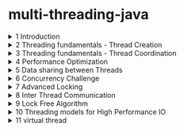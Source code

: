 # multi-threading-java

<details>
<summary>1 Introduction</summary>

### Motiviation and OS fundamentals

- Why we need Threads?
    - Responsiveness (특히 User Interface에서 더 치명적임) by concurrency = multitasking
    - Performance(짧은 시간안에 더 많은 작업 처리 가능) by parallelism
- Multithreading caveat(경고)
    - Multithreaded programming은 근본적으로 싱글쓰레드 프로그래밍과 다름

- What is thread?
    - 컴퓨터를 켜면 OS가 디스크에서 메모리로 올라옴
    - 우리가 한 어플리케이션을 실행시키면 마찬가지로 디스크에서 메모리로 인스턴스가 생성됨
    - 위 인스턴스는 프로세스/context of application이라고도 불림
    - 이 프로세스는 다른 프로세스와 완전히 독립적임
    - Files, Data(Heap), Code, Main Thread(Stack, Instruction Pointer)로 구성됨
    - 쓰레드 단위에서는 Stack과 IP를 뺀 나머지는 공유됨
    - Stack은 로컬변수들이 저장되고, 함수에 전달되는 메모리 영역/ IP는 수행할 다음 instruction 주소


### OS fundamentasl part2

- What is context switch?
    - 프로세스는 다른 프로세스와 독립적으로 수행됨
    - 프로세스는 하나 이상의 스레드를 가지며, 스레드들은 cpu를 점유하기 위해 경쟁함 
    - 그래서 context switch는 스레드 1 수행 -> 스레드 1 멈춤 -> 스레드 2 수행
    - price of multitasking
    - 스레드가 너무 많으면 -> trashing = 실제 작업보다 스레드 매니징에 시간이 더 쓰임
    - 스레드 간의 sw가 프로세스 간의 sw 보다 싸다

 - Thread scheduling
    - First come first serve -> 수행시간이 긴 스레드가 먼저 오면 stravation 발생가능
    - Shortest Job First -> 수행시간이 짧은 스레드가 계속 오면 수행시간 긴거 수행 못함
    - 실제 os에서는 dynamic priority를 사용함 (User Interface UI 에는 우선순위 부여, Stravation 방지)

- Thread vs Process
    - thread
        - if task share a lot of data
        - faster
        - switching is faster
    - process
        - security and stability are higher importance
        - tasks are unrelated

</details>

<details>
<summary>2 Threading fundamentals - Thread Creation</summary>

### Thread Creation 1

- Thread.sleep() 함수는 OS로 하여금 현재 쓰레드를 스케줄하지 않도록 지정(loop를 돌거나 하는 것이 아님!!)
    - CPU 점유 안 함

- threadInstance.setPriority(1..10) 를 통해 우선순위를 설정할 수 있음

- thread.setUncaughtExceptionHandler()를 통해 예외처리 핸들러 등록가능

### Thread Creation 2

- Thread를 상속하는 클래스를 만들고, run() 함수를 구현하는 방식으로도 쓰레드를 생성할 수 있다.

</details>

<details>
<summary>3 Threading fundamentals - Thread Coordination</summary>

### Thread Termination & Daemon Threads 1

[Thread termination]
- 쓰레드는 리소스 점유함 -> 메모리와 커널 리소스. 만약 CPU를 쓰게 되면 CPU cycles과 cache memory 까지
- 만약 쓰레드가 끝나면, 리소스 정리할 필요가 있음
- 쓰레드가 이상하게 동작하면, 멈출 필요가 있음
- **만약 수행중인 쓰레드가 존재하면 application은 멈추지 않음**

[Interrupt 하는 방법]
- interrupt signal을 손수처리하는 코드 추가
- InterruptedException 던지는 method 실행

[데몬 쓰레드]
- 종료되도 상관없는 쓰레드. 애플리케이션동작에 영향을 주지 않기를 원할때
- gracefully 하게 종료되지 않아도 되는 쓰레드


### Joining Threads

[Why do we need it?]
- 다른 쓰레드는 독립적으로 동작함
- 쓰레드의 수행은 out of control 임

[How?]
- 쓰레드가 loop를 돌면서 다른 쓰레드가 끝났는지 계속 체크한다 -> 비효율적임
- 좋은 방법은 쓰레드가 go to sleep 하는거임
    - 이를 위해 join을 쓰면 댐


</details>


<details>
<summary>4 Performance Optimization</summary>

[Peformance in multithreading]
- Latency - the time to completion of a task. Measured in time units.
- Throughput - the amount of tasks completed in a given period. Measured in tasks/time unit.

[Latency]
1. 태스크가 single core 에서 T의 시간이 걸리는 작업일때
2. 태스크를 N개로 쪼개어 subtask로 만들고, 병렬적으로 수행한다면
3. T/N 으로 Latency를 줄일 수 있다

[N?]
- 그렇지만 일반적으로 N은 코어의 개수이다/ 만약 코어의 개수보다 많게 N을 설정하면 역효과가 남. 남은 하나의 쓰레드가 컨텍스트 스위칭을 유발하면서 캐시성능 저하, 추가적인 메모리 점유를 일으킬것임
- 그리고 N = 코어의 개수 는 IO 블로킹과 같은 인터럽션이 없을때를 가정한것임. (다른 CPU를 점유하는 프로세스가 없어야 댐)
- 또한 대부분의 컴퓨터는 HyperThreading을 지원함. 이는 물리적인 코어가 동시에 2개의 쓰레드를 동작할 수 있게 하는 기능. 

[Inherent cost of Parallelization and Aggregation]
- 고려해야 되는 코스트
    - 태스크를 나누는 코스트
    - 쓰레드 생성하고 쓰레드에게 태스크 할당하는 코스트
    - 쓰레드 시작하고, 스케줄되는 시간
    - 마지막 쓰레드가 끝나고 시그널을 보내는 시간
    - aggregating 쓰레드가 동작하는 시간

- 본 태스크의 수행시간이 짧은 경우에는 태스크를 분할 하는게 latency가 더 길 수 있다.

[Can we break any task into subtasks?]
- 아니다....
- 독립적으로 수행되는 코드조각으로 이루어져 나눌 수 있는 태스크/순차적으로 실행되어야하기에 나눌 수 없는 태스크/ 위 2경우가 혼재되어 있는 태스크

[Optimizing for Throughput]
- throughput은 정의한 시간내에 완료한 작업의 수이다. tasks/time unit
- 방법 1. breaking tasks into subtasks
    - latency = t/n
    - throughput = n/t (기존 1/t 보다 성능개선)
    - 그러나 실제적으로 < n/t 로 봐야댐. 추가적인 계산요소들이 있어서. (이전에 말했듯이 태스크 나누는 코스트, 쓰레드 생성 할당하는 코스트 등등..)
- 방법 2. Running tasks in Parallel
    - 각 태스크를 다른 쓰레드에 할당하는 것.
    - throughput = n/t
    - 이 경우에는 실제적으로 n/t와 유사할 것임

[Thread pooling]
- thread pool에 쓰레드 미리 생성해놓고 필요할 때 꺼내쓰는 기술

[QUIZ]  
We are running an HTTP server on a single machine.  
Handling  of the HTTP requests is delegated to a fixed-size pool of threads.  
Each request is handled by a single thread from the pool by performing a blocking call to an external database which may take a variable duration, depending on many factors.  
After the response comes from the database, the server thread sends an HTTP response to the user.  
Assuming we have a 64 core machine.  
What would be the optimal thread pool size to serve the HTTP request?  

-> blocking call들은 CPU 리소스를 사용하지 않기에, 코어의 개수인 64개보다 더 많은 쓰레드를 할당하여 throughput을 최적화 할 수 있을것이다. 

</details>

<details>
<summary>5 Data sharing between Threads</summary>

[Stack?]
- 함수들이 호출되고, 인자들이 건네지고, 지역변수가 저장되는 메모리영역
- stack + instruction pointer 는 각 쓰레드의 실행상태이다
- 함수들이 호출될때마다 stack frame이 쌓인다

[Stack Properties]
- 쓰레드가 생성되면 할당됨
- 스택의 크기는 플랫폼에 따라 고정되어 있음
- 스택오버플로우 예외는 함수호출이 너무 많을때 발생할 수 있음

[Heap]
- Objects, member of classes, Static variables 들이 할당 될 수 있음
- GC에 의해 관리됨. Object들은 참조하는 곳이 있는한 존재함
- member of classes들은 부모 object들이 존재하는 한 같이 존재함
- static variable은 영원히 존재함

[object vs references]
- references 는 stack에 할당될 수 있고, 클래스의 멤버라면 heap에 할당될 수 있음
- object는 heap에만 할당될 수 있음

[Stack vs Heap]
![stack_vs_heap](img/stack_vs_heap.png)

[Resources?]
- variables
- data structure
- file or connection handles
- message or work queue
-> heap에 할당되는 모든 것들

[Why we need Resource sharing]
- work queue 가 존재하고, 다수의 스레드가 queue에서 task를 가져가는 구조일때
- 다수의 http request thread가 db에 조작을 가하는 환경에서


[Challenge of multithreaded programming]
- resource를 조작하는 atomic 하지 않은 연산들을 여러 스레드가 수행하다 보면 기대하지 않는 결과를 얻을 수 있음 

</details>

<details>
<summary>6 Concurrency Challenge</summary>

[Critical Section]
- 둘 이상의 쓰레드가 동시에 접근해서는 안되는 리소스에 접근하는 코드들을 말함

[Synchronized - monitor/lock]
- java의 synchronzied 문법을 사용하여 메소드 혹은 코드 영역에 하나의 쓰레드만 접근하도록 설정할 수 있다.
- 메소드에 사용하게 되면 그 클래스가 가지는 모든 synchronzied 메소드에 하나의 쓰레드만 접근가능하다.
- 코드영역에 사용하게 되면 lockingObject를 아규먼트로 넣어줘야 함
- 위 기법을 모니터라함
- 그리고 동기화 블록은 재진입이 가능함.

[Atomic Operation?]
- all reference assignments 
- all assignment to primitive type except long and double
    - long, double은 64비트라 보장할 수 없음 -> volatile 키워드를 붙이면 원자성이 보장됨

[Race Condition]
- 둘 이상의 스레드가 하나의 공유자원에 접근할때, 최소 하나의 스레드가 공유자원을 수정하려고 하는 상황임
- 이때 스레드 스케줄링에 따라 부정확한 결과값을 도출할 수 있는 상황을 일컫는 말
-> 이를 위한 해결방법은 critical section을 찾고 보호하는 것임 

[Data race]
- 컴파일러와 CPU는 인스트럭션수행순서를 성능 최적화를 위해 조절하는 경우가 있다.
- 논리적인 정합성에 어긋나지 않는 방향으로 조절함
- 아래 코드는 순서대로 실행될것임
```
public void someFunction() {
    s = 1;
    x = s + 2;
    z = x + 4;
}
```
- 하지만 아래 코드는 조정될 수 있음
```
public void increment() {
    x++;
    y++;
}

public void decrement() {
    x--;
    y--;
}
```
- 그래서 이를 피하기 위해서는?
    - Synchronized 키워드 사용하기 -> 하지만 race condition이 아닌 상황인데 쓰기 좋지 않음. 멀티쓰레드의 장점을 포기해야하기에 비효율적임
    - 그래서 volatile을 쓰자  [volatile 설명하는 좋은 글](https://jenkov.com/tutorials/java-concurrency/volatile.html)


[Locking]
- Coarse-Grained  
    - 모든 리소스에 하나의 락
    - 구현이 간단하지만, 비효율적이다. 
    - 하나의 리소스에 접근할때, 비록 다른 리소스에 대한 락이 잡혀있더라도 접근못함..
- Fine-Grained
    - 하나의 리소스에 하나의 락
    - 더 병렬적으로 CPU 활용 가능... 그러나 DEAD LOCK 발생가능!!

[Dead Lock]
- 스레드1이 락1을 잡고 있고, 스레드2가 락2를 잡고 있을때, 각 스레드가 서로의 락을 원할때 데드락이 발생함

[Dead Lock Condition]
- Mutual Exclusion : 하나의 스레드만 리소스에 접근 가능함
- Hold and Wait : 최소 하나의 스레드가 리소스를 가지고 있으며 다른 리소스를 기다리고 있음
- Non-preemtive : 리소스는 스레드가 가지고 있을때 뺏을 수 없음
- Circular Wait : 최소 2 스레드가 리소스를 가지면 다른 리소스를 기다리고 있음 

[Solutions to Dead Lock]
- Avoid circular wait
    - 락을 얻는 과정의 순서를 고정한다!
    - 좋은 방법이지만, 락이 많은 경우 적용하기 힘들 수 있음
- watchdog를 이용해 deadLock 감지하기
- thread Interruption(not possible in Synchronized)
- try lock(not possible in Synchronized)

</details>


<details>
<summary>7 Advanced Locking</summary>

[ReentrantLock]
- 객체에 적용된 Synchronized 키워드처럼 동작함
- 명확한 락킹과 언락킹이 필요함

```java

public void method() {
    lockObject.lock();
    ...
    lockObject.unlock();
}
```
- 단점은 언락킹 하는것을 까먹는다면, 데드락의 원인이 됨
    - 그래서 위 단점을 막기 위해 try-finally 구문에서 finally 블록에서 언락킹하는 패턴이 있음

- 테스트를 위해 많은 함수들을 지원함
    - getQueuedThread()
    - getOwner()
    - isHeldByCurrentThread()
    - isLocked()
- 락의 공정성을 보장하는 기능도 제공
    - 하지만 이 기능은 throughput을 악화시킬 수 있음
- lockInterruptibly() 기능
    - 일반 lock() 의 경우에는 다른 스레드가 락을 점유하고 있는 경우, 스레드가 중단됨.
    - 그래서 interrupt를 호출해도 소용없음
    - 그러나 lockInterruptibly() 는 예외를 발생시킴
    - 이 기능을 통해 정지된 스레드의 종료전에, 청소하기 용이함

- tryLock() 기능
    - 락 점유가능하다면, 참을 반환하고 락을 점유함
    - 락 점유불가능하다면, 거짓을 반환하고 중단되지 않고 다음 명령어로 넘어감
    

[ReentrantReadWriteLock]
- Race Condition은 다수의 스레드가 자원을 공유하며, 최소 하나의 스레드가 리소스를 변경할때 발생함
- 이의 해결방법은 Mutual Exclusion
    - 그렇지만, 읽기만 하는 스레드들을 모두 Mutual Exclusion 하면 비효율적임
- 그래서 읽기만 하는 작업이 많다면, ReadWriteLock을 사용하자
    - readLock 은 읽기만 하는 스레드는 모두 획득 가능, writeLock이 점유중이면 획득 불가
    - writeLock은 하나의 스레드만 획득 가능



</details>

<details>
<summary>8 Inter Thread Communication </summary>


[Semaphore]
- can be used to restrict the number of users to a particular resources or a group of resources
    - 이에 비해 락은 리소스당 하나의 유저로 제한함
- 세마포어는 초기에 선언될 때, 허용할 개수를 아규먼트로 받으면 선언됨
- 선언된 개수 만큼 각 스레드가 얻을 수 있으며, 한번에 하나 이상의 개수를 얻을 수 있음. release 할 때도 하나 이상의 개수를 release 할 수 있음


[Binary Semaphore]
- 이는 락과 유사함

[Semaphore vs Lock]
- semaphore는 소유자 스레드 라는 개념이 없음. 다수의 스레드가 얻을 수 있기 때문
- 같은 스레드가 semaphore를 여러번 얻을 수 있음
- semaphore는 어느 스레드든 release 할 수 있음


[Producer vs Consumser]
```java
Semaphore full = new Semaphore(0);
Semaphore empty = new Semaphore(1);
Item item = null;

void produce() {
    while(true) {
        emtpy.acquire();
        item = produceNewItem();
        full.release();
    }    
}

void consume() {
    while(true) {
        full.acquire();
        consume(item);
        empty.release();
    }
}

``` 


[스레드간 통신]
- Thread.interrupt()
- thread.join()
- Semaphore

[Semaphore as Condition Variable]
- acquire() 는 허용 개수가 0 초과인지 체크하는 것과 같음
- 0 이하라면 스레드는 sleep
- 다른 스레드가 release 하면, 스레드는 다시 한번 허용개수가 0 초과인지 체크하고, 조건에 부합한다면 다음 instruction 수행

[Condition Variables]
- condition variable은 항상 lock 과 관련이 있음
- condition variable을 활용한 Producer Consumer 예제
```java
Lock lock = new ReentrantLock();
Condition condition = lock.newCondition();
String userName = null, password = null;

void produce() {
    lock.lock();
    try {
        while(userName == null || password = null) { // 4. 조건 확인하고, 나머지 진행 
            condition.await(); // 1. 이때 unlock 하고, sleep
        }
    } finally {
        lock.unlock();
    }
    doStuff();
}

void consume() {
    lock.lock();
    try {
        userName = userTextBox.getText();
        password = passwordTextBox.getText();
        condition.signal(); // 2. produce 스레드 깨움
    } finally {
        lock.unlock(); // 3. unlock
    }
}


```

- void await() => unlock lock, wait until signalled
- void signal() => wakes up a single thread, waiting on the condition variable
    - 만약 기다리고 있는 condition variable이 없으면 아무것도 안함/ 세마포어와의 차이점
- void signalAll() => 기다리고 있는 모든 스레드에게 신호를 보냄



[Object as Condition Variable]
- 모든 자바 클래스는 Object 클래스를 상속하므로, 어떤 객체라도 condition variable로 사용할 수 있음
- wait() / notify() / notifyAll()

```java

public class MySharedClass {

    private boolean isComplete = false;
    public void waitUntilComplete() {
        synchronized(this) {
            while(isComplete == false) {
                this.wait();
            }
        }
    }
    public void complete() {
        synchronized(this) {
            isComplete = true;
            this.notify();
        }
    }

}

```

</details>

<details>
<summary>9 Lock Free Algorithm </summary>

[Problem of Lock]
- Dead Lock 
    - 프로그램을 완전히 정지시킬 수 있음
    - 락이 많아질 수록 dead lock의 발생 확률이 올라감
- Slow Critical Section
    - 다수의 스레드가 하나의 락을 사용하는 경우, 만약 하나의 스레드가 락을 오래 점유하면 다른 스레드들의 속도가 느려짐
- Priority Inversion
    - 낮은 우선순위를 가지는 스레드가 락을 점유하고 있는 상황에서, 스케줄 아웃됨 -> 높은 우선순위를 가지는 스레드가 락을 요청하는 상황이면, 스레드 진행이 안됨...
- Thread not releasing a lock
    - 스레드가 락을 release 하지 않고 죽어버린 상황...
    - 복구 불가능한 상황임
- Performance
    - 락을 요청하고, 점유하는 오버헤드
    - 대부분의 경우에는 인지하지 못할 정도로 작은 연산이지만, 실시간 응답이 중요한 프로그램의 경우에는 중대할 수 있다

[Lock Free Techniques]
- 락이 필요한 이유는?
    - 다수의 스레드가 공유자원에 접근하는 경우
    - 최소 하나의 스레드가 자원을 수정하려고 함
    - non atomic operation
- atomic operation 조건을 만족하면 된다!!
    - 단일 하드웨어 명렁어를 만족하게 하자
- atomic operation
    - read, assignment on all primitive types (except long, double)
    - read, assignment on all references
    - volatile long and double
    - AtomicX Classes...

[Atomic Integer]
```java
int initialValue = 0;
AtomicInteger atomicInteger = new AtomicInteger(initialValue);

atomicInteger.addAndGet(5);
atomiceInteger.getAndAdd(5);

```

- 장점은 단순함/락 불필요/ race condition or data race 없음
- 단점은 위 operation 자체만 atomic 함

- 결론은 동시성문제에서 좋은 해결책이지만, 필요한 경우에만 사용해야함. 싱글스레드 환경에서는 비효율적임!


[AtomicReference]
- compareAndSet(expectedValue, newValue)
    - 현재 값과 expectedValue가 같다면 newValue로 업데이트, 아니라면 무시됨
    - 하나의 하드웨어 오퍼레이션으로 컴파일 됨
    - 많은 atomic operation이 위의 연산을 내부적으로 활용함
    

</details>

<details>
<summary>10 Threading models for High Performance IO</summary>

[블로킹 작업]
- 락을 활용하는 경우, critical section에 하나의 스레드만 접근할 수 있기에, 다른 스레드는 블로킹 된다.
    - 이는 performance 측면에서 큰 단점임
- 이런 단점으로 인해, 위에서 lock-free algorithm등을 살펴봤음
- 이번에는 블로킹 작업의 일종인 blocking IO를 알아볼것임

[IO?]
- CPU는 메모리에 언제든지 직접 접근이 가능하기에, OS의 개입없이 메모리에 데이터를 읽고 쓸 수 있음
- 그렇지만 모니터, 키보드, hdd, network card 등에는 직접 접근이 불가능함
    - 위의 장치 작동이 완료되고 준비가 되기 전까지 CPU 할 일 없음. 다른 작업 수행 가능
    - 준비 완료되면 interrupt가 발생함
    - 장치 데이터를 CPU가 읽어들이거나 쓰는데 OS나 드라이버가 활용됨
- DMS? 위의 장치들이 바로 메모리에 쓰거나 읽는 권한

[Thread pooling]
- 스레드 풀을 유지함으로서, 스레드를 생성하고 시작하고 종료하는 오버헤드를 줄일 수 있음
    - 그렇지만 블로킹호출을 컨텍스트 내에 포함하지 않아야함..
    - 예를 들어, 싱글코어이고, 스레드 풀의 스레드 개수가 1개인 상황에서, IO bound Application이라면, 대부분의 시간에 CPU가 idle 임
    - 새로 들어오는 요청은 network card queue에 쌓임

[Multithreaded example]
- 멀티 스레드 환경에서도 IO bound application은 문제가 됨
- 스레드 수가 고정되어 있는 상황에서, IO가 긴 작업을 스레드가 시작하게 되면, 호출가능한 스레드 수가 줄어들게 되어, 전체적이 성능에 영향을 줌...

[Observation]
- 블로킹 호출을 포함하는 경우, 스레드 수 = 코어수 인 상황에서
    - 최고의 성능과 CPU 활용을 보여주지 않는다..
- 소수의 블로킹 호출을 포함하더라도, 전체적인 성능에 영향을 준다...


[Thread Per Task Model]
- 요청마다 스레드를 생성함
- 문제점 => 스레드는 비싼 자원이다.../스레드는 스택 메모리와 다른 자원을 점유함/문맥교환으로 인한 성능 저하(Threadshing)
- 또 다른 문제점 => 제어의 역전(inversion of control) / 외부 자원에서 스레드를 오래 잡고 있다보면 성능이 외부 요인에 의해 제한됨


[Non blocking IO]
- 스레드 block 하지않고 바로 반환함
- 콜백함수 활용
- 이를 활용하면, 스레드 계속 생성하지 않기에 context switch 가 없다
- 외부기기나 어플리케이션의 영향을 받지 않음

[Summary]
- thread per core + non blocking IO 가 최적의 성능을 보여줌
- 그렇지만 단점으로 가독성이 안 좋음 / 어려운 API.. 


[comparison]
- blocking io + thread per task vs non blocking io + thread per core
    - performance : high memory, context switch / optimal
    - safety, stability : inversion of control / no issues
    - code writing, reading, testing, debugging : easy / hard


</details>

<details>
<summary>11 virtual thread</summary>

[Java thread vs Os thread]
- 우리가 Java 스레드를 생성하고, start 하면 실제 OS thread 가 생성된다.
- 그리고 이를 OS가 스케줄링한다
- 이를 platform thread라 함
    - 이는 비용이 크고 무거움 / 제한된 자원이며 JVM stack 에 묶여 있음

[virtual thread]
- JDK 21에 처음 도입
- 이 virtual thread는 완전히 JVM에 속하며, JVM에 의해 관리됨
- stack도 할당 되지 않음
- 다른 자바 객체처럼 heap에 할당되며 관리됨 by GC
- 실제 수행 방식
    - virtual thread가 생성되자마자, JVM은 가벼운 platform thread pool을 만듬
    - 그리고 virtual thread가 실행되려하면, platform thread 하나에 mount 됨
    - 이를 carrier thread라고 함
    - 만약 virtual thread가 실행되다가 진행될 수 없는 상태가 되면, 현재 stack과 instruction pointer 등을 다시 heap에 저장하고 unmount 하여 다른 virtual thread가 실행될 수 있게 한다


[performance/throughput gain]
- 만약 CPU 연산마 하는 스레드라면 성능개선은 없다
- 그러나 blocking operation이 수행되는 스레드라면 유용함
- 그래서 정리하면, virtual thread를 통해 'blocking IO + thread per task' 와 'non blockin io + thread per core'의 장점만 취할 수 있음


[practices]
- virtual thread는 항상 daemon thread로 설정됨
- 기본 priority를 가짐

</details>
